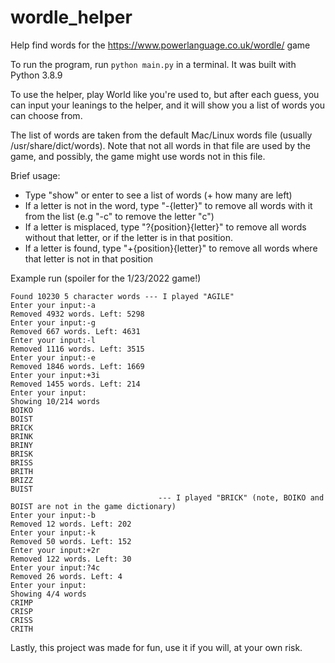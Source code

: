 # wordle_helper

Help find words for the https://www.powerlanguage.co.uk/wordle/ game

To run the program, run `python main.py` in a terminal. It was built with Python 3.8.9

To use the helper, play World like you're used to, but after each guess, you can input your leanings to the helper,
and it will show you a list of words you can choose from.

The list of words are taken from the default Mac/Linux words file (usually /usr/share/dict/words).
Note that not all words in that file are used by the game, and possibly, the game might use words not in this file.

Brief usage:
* Type "show" or enter to see a list of words (+ how many are left)
* If a letter is not in the word, type "-{letter}" to remove all words with it from the list (e.g "-c" to remove the letter "c")
* If a letter is misplaced, type "?{position}{letter}" to remove all words without that letter, or if the letter is in that position.
* If a letter is found, type "+{position}{letter}" to remove all words where that letter is not in that position


Example run (spoiler for the 1/23/2022 game!)

```
Found 10230 5 character words --- I played "AGILE"
Enter your input:-a
Removed 4932 words. Left: 5298
Enter your input:-g
Removed 667 words. Left: 4631
Enter your input:-l
Removed 1116 words. Left: 3515
Enter your input:-e
Removed 1846 words. Left: 1669
Enter your input:+3i
Removed 1455 words. Left: 214
Enter your input:
Showing 10/214 words
BOIKO
BOIST
BRICK
BRINK
BRINY
BRISK
BRISS
BRITH
BRIZZ
BUIST
                                 --- I played "BRICK" (note, BOIKO and BOIST are not in the game dictionary)
Enter your input:-b 
Removed 12 words. Left: 202
Enter your input:-k
Removed 50 words. Left: 152
Enter your input:+2r
Removed 122 words. Left: 30
Enter your input:?4c
Removed 26 words. Left: 4
Enter your input:
Showing 4/4 words
CRIMP
CRISP
CRISS
CRITH
```

Lastly, this project was made for fun, use it if you will, at your own risk.


